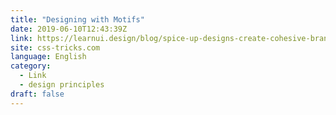 ```yaml
---
title: "Designing with Motifs"
date: 2019-06-10T12:43:39Z
link: https://learnui.design/blog/spice-up-designs-create-cohesive-brand.html?utm_medium=RSS&utm_source=news.12bit.vn
site: css-tricks.com
language: English
category:
  - Link
  - design principles
draft: false
---
```

